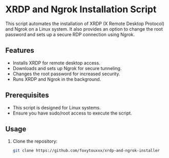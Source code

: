 # XRDP and Ngrok Installation Script

This script automates the installation of XRDP (X Remote Desktop Protocol) and Ngrok on a Linux system. It also provides an option to change the root password and sets up a secure RDP connection using Ngrok.

## Features

- Installs XRDP for remote desktop access.
- Downloads and sets up Ngrok for secure tunneling.
- Changes the root password for increased security.
- Runs XRDP and Ngrok in the background.

## Prerequisites

- This script is designed for Linux systems.
- Ensure you have sudo/root access to execute the script.

## Usage

1. Clone the repository:

   ```bash
   git clone https://github.com/foxytouxxx/xrdp-and-ngrok-installer
   
